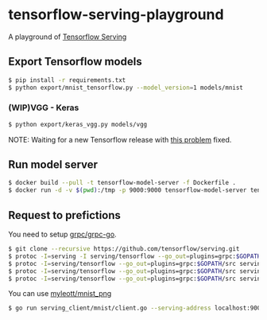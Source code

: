 # tensorflow-serving-playground
A playground of [Tensorflow Serving](https://www.tensorflow.org/serving)

## Export Tensorflow models

```bash
$ pip install -r requirements.txt
$ python export/mnist_tensorflow.py --model_version=1 models/mnist
```

### (WIP)VGG - Keras

```bash
$ python export/keras_vgg.py models/vgg
```

NOTE: Waiting for a new Tensorflow release with [this problem](https://github.com/tensorflow/tensorflow/issues/14284) fixed.

## Run model server

```bash
$ docker build --pull -t tensorflow-model-server -f Dockerfile .
$ docker run -d -v $(pwd):/tmp -p 9000:9000 tensorflow-model-server tensorflow_model_server --port=9000 --model_name=mnist --model_base_path=/tmp/models/mnist
```

## Request to prefictions

You need to setup [grpc/grpc-go](https://github.com/grpc/grpc-go).

```bash
$ git clone --recursive https://github.com/tensorflow/serving.git
$ protoc -I=serving -I serving/tensorflow --go_out=plugins=grpc:$GOPATH/src serving/tensorflow_serving/apis/*.proto
$ protoc -I=serving/tensorflow --go_out=plugins=grpc:$GOPATH/src serving/tensorflow/tensorflow/core/framework/*.proto
$ protoc -I=serving/tensorflow --go_out=plugins=grpc:$GOPATH/src serving/tensorflow/tensorflow/core/protobuf/{saver,meta_graph}.proto
$ protoc -I=serving/tensorflow --go_out=plugins=grpc:$GOPATH/src serving/tensorflow/tensorflow/core/example/*.proto
```

You can use [myleott/mnist_png](https://github.com/myleott/mnist_png)

```bash
$ go run serving_client/mnist/client.go --serving-address localhost:9000 mnist_png/1/1039.png
```


